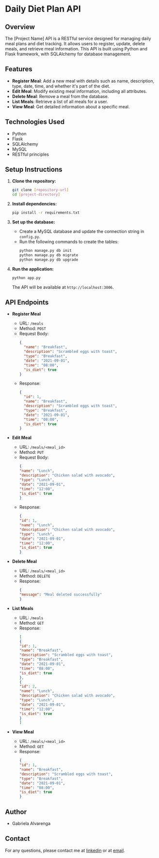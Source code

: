 # Daily Diet Plan API

## Overview

The [Project Name] API is a RESTful service designed for managing daily meal plans and diet tracking. It allows users to register, update, delete meals, and retrieve meal information. This API is built using Python and Flask framework, with SQLAlchemy for database management.

## Features

- **Register Meal**: Add a new meal with details such as name, description, type, date, time, and whether it's part of the diet.
- **Edit Meal**: Modify existing meal information, including all attributes.
- **Delete Meal**: Remove a meal from the database.
- **List Meals**: Retrieve a list of all meals for a user.
- **View Meal**: Get detailed information about a specific meal.

## Technologies Used

- Python
- Flask
- SQLAlchemy
- MySQL
- RESTful principles

## Setup Instructions

1. **Clone the repository:**
   ```bash
   git clone [repository-url]
   cd [project-directory]
    ```

2. **Install dependencies:**
   ```bash
   pip install -r requirements.txt
   ```

3. **Set up the database:**
    - Create a MySQL database and update the connection string in `config.py`.
    - Run the following commands to create the tables:
      ```bash
      python manage.py db init
      python manage.py db migrate
      python manage.py db upgrade
      ```

4. **Run the application:**
    ```bash
    python app.py
    ```
    The API will be available at `http://localhost:3006`.


## API Endpoints

- **Register Meal**
  - URL: `/meals`
  - Method: `POST`
  - Request Body:
    ```json
    {
      "name": "Breakfast",
      "description": "Scrambled eggs with toast",
      "type": "Breakfast",
      "date": "2021-09-01",
      "time": "08:00",
      "is_diet": true
    }
    ```
  - Response:
    ```json
    {
      "id": 1,
      "name": "Breakfast",
      "description": "Scrambled eggs with toast",
      "type": "Breakfast",
      "date": "2021-09-01",
      "time": "08:00",
      "is_diet": true
    }
    ```
- **Edit Meal**
    - URL: `/meals/<meal_id>`
    - Method: `PUT`
    - Request Body:
        ```json
        {
        "name": "Lunch",
        "description": "Chicken salad with avocado",
        "type": "Lunch",
        "date": "2021-09-01",
        "time": "12:00",
        "is_diet": true
        }
        ```
    - Response:
        ```json
        {
        "id": 1,
        "name": "Lunch",
        "description": "Chicken salad with avocado",
        "type": "Lunch",
        "date": "2021-09-01",
        "time": "12:00",
        "is_diet": true
        }
        ```
- **Delete Meal**
    - URL: `/meals/<meal_id>`
    - Method: `DELETE`
    - Response:
        ```json
        {
        "message": "Meal deleted successfully"
        }
        ```
- **List Meals**

    - URL: `/meals`
    - Method: `GET`
    - Response:
        ```json
        [
        {
        "id": 1,
        "name": "Breakfast",
        "description": "Scrambled eggs with toast",
        "type": "Breakfast",
        "date": "2021-09-01",
        "time": "08:00",
        "is_diet": true
        },
        {
        "id": 2,
        "name": "Lunch",
        "description": "Chicken salad with avocado",
        "type": "Lunch",
        "date": "2021-09-01",
        "time": "12:00",
        "is_diet": true
        }
        ]
        ```

- **View Meal**

    - URL: `/meals/<meal_id>`
    - Method: `GET`
    - Response:
        ```json
        {
        "id": 1,
        "name": "Breakfast",
        "description": "Scrambled eggs with toast",
        "type": "Breakfast",
        "date": "2021-09-01",
        "time": "08:00",
        "is_diet": true
        }
        ```
## Author

- Gabriela Alvarenga

## Contact

For any questions, please contact me at [linkedin](https://www.linkedin.com/in/gabrieladsalvarenga/) or at [email](gabrielasalvarenga2@gmail.com).
